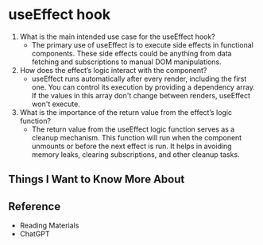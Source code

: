 # useEffect hook

1. What is the main intended use case for the useEffect hook?
   - The primary use of useEffect is to execute side effects in functional components. These side effects could be anything from data fetching and subscriptions to manual DOM manipulations.
2. How does the effect’s logic interact with the component?
   - useEffect runs automatically after every render, including the first one. You can control its execution by providing a dependency array. If the values in this array don't change between renders, useEffect won't execute.
3. What is the importance of the return value from the effect’s logic function?
   - The return value from the useEffect logic function serves as a cleanup mechanism. This function will run when the component unmounts or before the next effect is run. It helps in avoiding memory leaks, clearing subscriptions, and other cleanup tasks.

## Things I Want to Know More About

## Reference

- Reading Materials
- ChatGPT